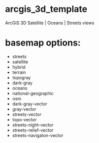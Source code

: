 # arcgis_3d_template
ArcGIS 3D Satellite | Oceans | Streets views

# basemap options:
- streets
- satellite
- hybrid
- terrain
- topogray
- dark-gray 
- oceans
- national-geographic 
- osm
- dark-gray-vector 
- gray-vector 
- streets-vector 
- topo-vector 
- streets-night-vector 
- streets-relief-vector 
- streets-navigaton-vector
